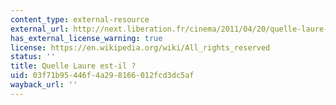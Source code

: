 ```yaml
---
content_type: external-resource
external_url: http://next.liberation.fr/cinema/2011/04/20/quelle-laure-est-il_730226
has_external_license_warning: true
license: https://en.wikipedia.org/wiki/All_rights_reserved
status: ''
title: Quelle Laure est-il ?
uid: 03f71b95-446f-4a29-8166-012fcd3dc5af
wayback_url: ''
---
```

